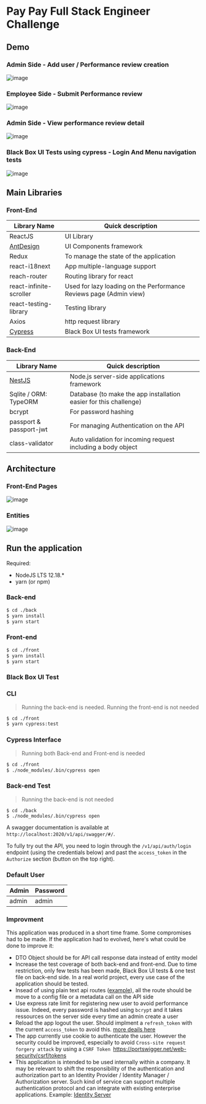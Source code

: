 # Pay Pay Full Stack Engineer Challenge

## Demo

### Admin Side - Add user / Performance review creation

![image](./images/admin-1.gif)

### Employee Side - Submit Performance review

![image](./images/employee-1.gif)

### Admin Side - View performance review detail

![image](./images/admin-2.gif)

### Black Box UI Tests using cypress - Login And Menu navigation tests

![image](./images/cypress-test.gif)

## Main Libraries

### Front-End

| Library Name                                 | Quick description                                                  |
| -------------------------------------------- | ------------------------------------------------------------------ |
| ReactJS                                      | UI Library                                                         |
| [AntDesign](https://ant.design/)             | UI Components framework                                            |
| Redux                                        | To manage the state of the application                             |
| react-i18next                                | App multiple-language support                                      |
| reach-router                                 | Routing library for react                                          |
| react-infinite-scroller                      | Used for lazy loading on the Performance Reviews page (Admin view) |
| react-testing-library                        | Testing library                                                    |
| Axios                                        | http request library                                               |
| [Cypress](https://www.cypress.io/dashboard/) | Black Box UI tests framework                                       |

### Back-End

| Library Name                       | Quick description                                                 |
| ---------------------------------- | ----------------------------------------------------------------- |
| [NestJS](https://docs.nestjs.com/) | Node.js server-side applications framework                        |
| Sqlite / ORM: TypeORM              | Database (to make the app installation easier for this challenge) |
| bcrypt                             | For password hashing                                              |
| passport & passport-jwt            | For managing Authentication on the API                            |
| class-validator                    | Auto validation for incoming request including a body object      |

## Architecture

### Front-End Pages

![image](images/pages.png)

### Entities

![image](images/entities.png)

## Run the application

Required:

- NodeJS LTS 12.18.\*
- yarn (or npm)

### Back-end

```bash
$ cd ./back
$ yarn install
$ yarn start
```

### Front-end

```bash
$ cd ./front
$ yarn install
$ yarn start
```

### Black Box UI Test

### CLI

> Running the back-end is needed. Running the front-end is not needed

```bash
$ cd ./front
$ yarn cypress:test
```

### Cypress Interface

> Running both Back-end and Front-end is needed

```bash
$ cd ./front
$ ./node_modules/.bin/cypress open
```

### Back-end Test

> Running the back-end is not needed

```
$ cd ./back
$ ./node_modules/.bin/cypress open
```

A swagger documentation is available at `http://localhost:2020/v1/api/swagger/#/`.

To fully try out the API, you need to login through the `/v1/api/auth/login` endpoint (using the credentials below) and past the `access_token` in the `Authorize` section (button on the top right).

### Default User

| Admin | Password |
| ----- | -------- |
| admin | admin    |

### Improvment

This application was produced in a short time frame. Some compromises had to be made. If the application had to evolved, here's what could be done to improve it:

- DTO Object should be for API call response data instead of entity model
- Increase the test coverage of both back-end and front-end. Due to time restriction, only few tests has been made, Black Box UI tests & one test file on back-end side. In a real world project, every use case of the application should be tested.
- Insead of using plain text api routes ([example](./front/src/api/authentication.ts#20)), all the route should be move to a config file or a metadata call on the API side
- Use express rate limit for registering new user to avoid performance issue. Indeed, every password is hashed using `bcrypt` and it takes ressources on the server side every time an admin create a user
- Reload the app logout the user. Should implment a `refresh_token` with the current `access_token` to avoid this. [more deails here](https://tools.ietf.org/html/rfc6749#section-1.5)
- The app currently use cookie to authenticate the user. However the security could be improved, especially to avoid `Cross-site request forgery attack` by using a `CSRF Token `https://portswigger.net/web-security/csrf/tokens
- This application is intended to be used internally within a company. It may be relevant to shift the responsibility of the authentication and authorization part to an Identity Provider / Identity Manager / Authorization server. Such kind of service can support multiple authentication protocol and can integrate with existing enterprise applications. Example: [Identity Server](https://identityserver.io/)
